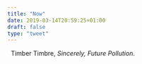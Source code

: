 ```yaml
---
title: "Now"
date: 2019-03-14T20:59:25+01:00
draft: false
type: "tweet"
---
```

<a href="https://itunes.apple.com/fr/album/sincerely-future-pollution/1276754886" type="application/rss+xml" class="iconfont icon-music" title="rss"></a> &nbsp; Timber Timbre, *Sincerely, Future Pollution*.

